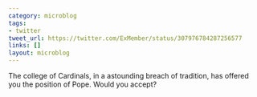 ```yaml
---
category: microblog
tags:
- twitter
tweet_url: https://twitter.com/ExMember/status/307976784287256577
links: []
layout: microblog
---
```

The college of Cardinals, in a astounding breach of tradition, has offered you the position of Pope. Would you accept?
